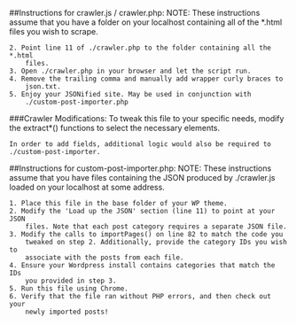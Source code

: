 ##Instructions for crawler.js / crawler.php:
	NOTE: These instructions assume that you have a folder on your localhost
	containing all of the *.html files you wish to scrape.


	2. Point line 11 of ./crawler.php to the folder containing all the *.html
		files.
	3. Open ./crawler.php in your browser and let the script run.
	4. Remove the trailing comma and manually add wrapper curly braces to
		json.txt.
	5. Enjoy your JSONified site. May be used in conjunction with 
		./custom-post-importer.php


###Crawler Modifications:
	To tweak this file to your specific needs, modify the extract*() functions
	to select the necessary elements.


	In order to add fields, additional logic would also be required to 
	./custom-post-importer.




##Instructions for custom-post-importer.php:
	NOTE: These instructions assume that you have files containing the JSON 
	produced by ./crawler.js loaded on your localhost at some address.


	1. Place this file in the base folder of your WP theme.
	2. Modify the 'Load up the JSON' section (line 11) to point at your JSON 
		files. Note that each post category requires a separate JSON file.
	3. Modify the calls to importPages() on line 82 to match the code you
		tweaked on step 2. Additionally, provide the category IDs you wish to
		associate with the posts from each file.
	4. Ensure your Wordpress install contains categories that match the IDs
		you provided in step 3.
	5. Run this file using Chrome.
	6. Verify that the file ran without PHP errors, and then check out your
		newly imported posts!
